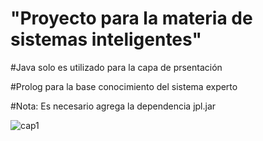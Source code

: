 # "Proyecto para la materia de sistemas inteligentes"

#Java solo es utilizado para la capa de prsentación

#Prolog para la base conocimiento del sistema experto

#Nota: Es necesario agrega la dependencia jpl.jar

![cap1](https://github.com/AlfredoSV/proyectoSistemaExpertoRecetas_Java_Prolog/blob/main/capturas/cap1.PNG)




